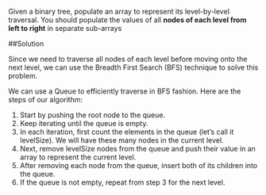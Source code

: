 Given a binary tree, populate an array to represent its level-by-level traversal.
You should populate the values of all **nodes of each level from left to right** in separate sub-arrays

##Solution

Since we need to traverse all nodes of each level before moving onto the next level, we can use the Breadth First Search
(BFS) technique to solve this problem.

We can use a Queue to efficiently traverse in BFS fashion. Here are the steps of our algorithm:
1. Start by pushing the root node to the queue.
2. Keep iterating until the queue is empty.
3. In each iteration, first count the elements in the queue (let’s call it levelSize). We will have these many nodes
   in the current level.
4. Next, remove levelSize nodes from the queue and push their value in an array to represent the current level.
5. After removing each node from the queue, insert both of its children into the queue.
6. If the queue is not empty, repeat from step 3 for the next level.